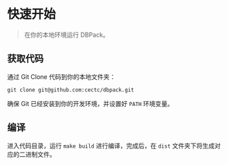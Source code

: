 # 快速开始

> 在你的本地环境运行 DBPack。

## 获取代码

通过 Git Clone 代码到你的本地文件夹：

```
git clone git@github.com:cectc/dbpack.git
```

确保 Git 已经安装到你的开发环境，并设置好 `PATH` 环境变量。

## 编译

进入代码目录，运行 `make build` 进行编译，完成后，在 `dist` 文件夹下将生成对应的二进制文件。

